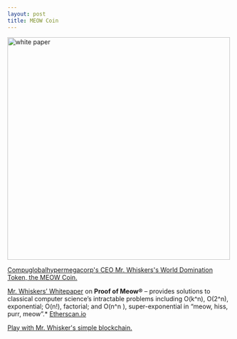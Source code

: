 ```yaml
---
layout: post
title: MEOW Coin
---
```


<img src="{{ site.baseurl }}/images/whitepaper001.jpg" alt="white paper" style="width: 500px;"/>

[Compuglobalhypermegacorp's CEO Mr. Whiskers's World Domination Token, the MEOW Coin.](https://compuglobalhypermegacorp.com)

[Mr. Whiskers’ Whitepaper](https://github.com/compuglobalhypermegacorp) on **Proof of Meow®** – provides solutions to classical computer science’s intractable problems including O(k^n), O(2^n), exponential; O(n!), factorial; and O(n^n ), super-exponential in “meow, hiss, purr, meow”.* [Etherscan.io](https://etherscan.io/token/0x4ed4DDd7981e347b673f697DC821965A3EB64b9c)

[Play with Mr. Whisker's simple blockchain.](https://github.com/pleasemarkdarkly/simpleblockchain)
